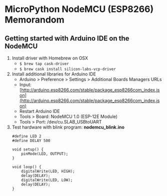 # MicroPython NodeMCU (ESP8266) Memorandom

## Getting started with Arduino IDE on the NodeMCU
1. Install driver with Homebrew on OSX
    *  `$ brew tap cask-driver`
    * `$ brew cask install silicon-labs-vcp-driver`
2. Install additional libraries for Arduino IDE
    * Arduino > Preference > Settings > Additional Boards Managers URLs
    * Input: [http://arduino.esp8266.com/stable/package_esp8266com_index.json](http://arduino.esp8266.com/stable/package_esp8266com_index.json)
    * Restart Arduino IDE
    * Tools > Board: NodeMCU 1.0 (ESP-12E Module)
    * Tools > Port: /dev/cu.SLAB_USBtoUART
3. Test hardware with blink program: **nodemcu_blink.ino**
    ```arudino
    #define LED 2
    #define DELAY 500

    void setup() {
        pinMode(LED, OUTPUT);  
    }

    void loop() {
        digitalWrite(LED, HIGH);
        delay(DELAY);
        digitalWrite(LED, LOW);
        delay(DELAY);
    }
    ```
